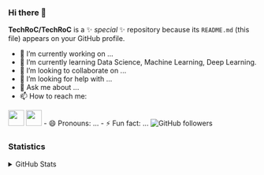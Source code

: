 ### Hi there 👋

**TechRoC/TechRoC** is a ✨ _special_ ✨ repository because its `README.md` (this file) appears on your GitHub profile.



- 🔭 I’m currently working on ...
- 🌱 I’m currently learning Data Science, Machine Learning, Deep Learning.
- 👯 I’m looking to collaborate on ...
- 🤔 I’m looking for help with ...
- 💬 Ask me about ...
- 📫 How to reach me: 
<img height="32" width="32" src="https://cdn.jsdelivr.net/npm/simple-icons@v3/icons/LinkedIn.svg" />
<img height="32" width="32" src="https://unpkg.com/simple-icons@v3/icons/Instagram.svg" />
- 😄 Pronouns: ...
- ⚡ Fun fact: ...

<img alt="GitHub followers" src="https://img.shields.io/github/followers/TechRoC?style=social"/>

### Statistics
<details>
   <summary>GitHub Stats</summary>

   <img align="left" alt="TechRoC's GitHub stats" src="https://github-readme-stats-kappa-dun.vercel.app/api?username=TechRoC&show_icons=True&hide_border=True"/>
<img alt="GitHub followers" src="https://img.shields.io/github/followers/TechRoC?style=social">
</details>
